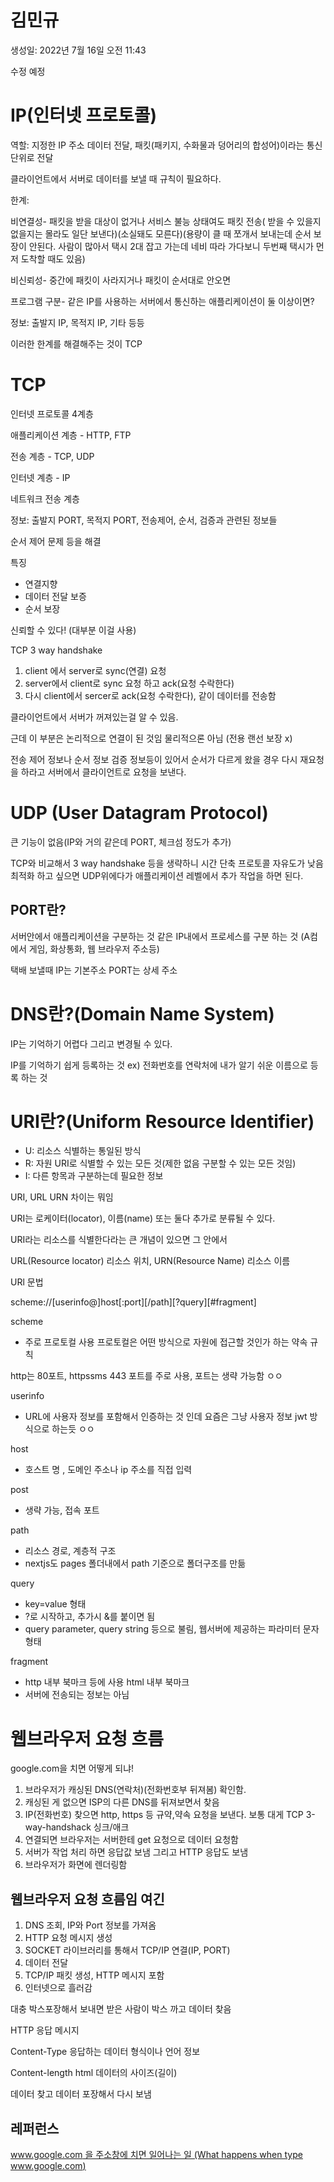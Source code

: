 # 김민규

생성일: 2022년 7월 16일 오전 11:43

수정 예정

# IP(인터넷 프로토콜)

역할: 지정한 IP 주소 데이터 전달, 패킷(패키지, 수화물과 덩어리의 합성어)이라는 통신단위로 전달

클라이언트에서 서버로 데이터를 보낼 때 규칙이 필요하다.

한계:

비연결성- 패킷을 받을 대상이 없거나 서비스 불능 상태여도 패킷 전송( 받을 수 있을지 없을지는 몰라도 일단 보낸다)(소실돼도 모른다)(용량이 클 때 쪼개서 보내는데 순서 보장이 안된다. 사람이 많아서 택시 2대 잡고 가는데 네비 따라 가다보니 두번째 택시가 먼저 도착할 때도 있음)

비신뢰성- 중간에 패킷이 사라지거나 패킷이 순서대로 안오면

프로그램 구분- 같은 IP를 사용하는 서버에서 통신하는 애플리케이션이 둘 이상이면?

정보: 출발지 IP, 목적지 IP, 기타 등등

이러한 한계를 해결해주는 것이 TCP

# TCP

인터넷 프로토콜 4계층

애플리케이션 계층 - HTTP, FTP

전송 계층 - TCP, UDP

인터넷 계층 - IP

네트워크 전송 계층

정보: 출발지 PORT, 목적지 PORT, 전송제어, 순서, 검증과 관련된 정보들

순서 제어 문제 등을 해결

특징

- 연결지향
- 데이터 전달 보증
- 순서 보장

신뢰할 수 있다! (대부분 이걸 사용)

TCP 3 way handshake

1. client 에서 server로 sync(연결) 요청
2. server에서 client로 sync 요청 하고 ack(요청 수락한다)
3. 다시 client에서 sercer로 ack(요청 수락한다), 같이 데이터를 전송함

클라이언트에서 서버가 꺼져있는걸 알 수 있음.

근데 이 부분은 논리적으로 연결이 된 것임 물리적으론 아님 (전용 랜선 보장 x)

전송 제어 정보나 순서 정보 검증 정보등이 있어서 순서가 다르게 왔을 경우 다시 재요청을 하라고 서버에서 클라이언트로 요청을 보낸다.

# UDP (User Datagram Protocol)

큰 기능이 없음(IP와 거의 같은데 PORT, 체크섬 정도가 추가)

TCP와 비교해서 3 way handshake 등을 생략하니 시간 단축 프로토콜 자유도가 낮음 최적화 하고 싶으면 UDP위에다가 애플리케이션 레벨에서 추가 작업을 하면 된다.

## PORT란?

서버안에서 애플리케이션을 구분하는 것 같은 IP내에서 프로세스를 구분 하는 것 (A컴에서 게임, 화상통화, 웹 브라우저 주소등)

택배 보낼때 IP는 기본주소 PORT는 상세 주소

# DNS란?(Domain Name System)

IP는 기억하기 어렵다 그리고 변경될 수 있다.

IP를 기억하기 쉽게 등록하는 것 ex) 전화번호를 연락처에 내가 알기 쉬운 이름으로 등록 하는 것

# URI란?(Uniform Resource Identifier)

- U: 리소스 식별하는 통일된 방식
- R: 자원 URI로 식별할 수 있는 모든 것(제한 없음 구분할 수 있는 모든 것임)
- I: 다른 항목과 구분하는데 필요한 정보

URI, URL URN 차이는 뭐임

URI는 로케이터(locator), 이름(name) 또는 둘다 추가로 분류될 수 있다.

URI라는 리소스를 식별한다라는 큰 개념이 있으면 그 안에서

URL(Resource locator) 리소스 위치, URN(Resource Name) 리소스 이름

URl 문법

scheme://[userinfo@]host[:port][/path][?query][#fragment]

scheme

- 주로 프로토컬 사용 프로토컬은 어떤 방식으로 자원에 접근할 것인가 하는 약속 규칙

http는 80포트, httpssms 443 포트를 주로 사용, 포트는 생략 가능함 ㅇㅇ

userinfo

- URL에 사용자 정보를 포함해서 인증하는 것 인데 요즘은 그냥 사용자 정보 jwt 방식으로 하는듯 ㅇㅇ

host

- 호스트 명 , 도메인 주소나 ip 주소를 직접 입력

post

- 생략 가능, 접속 포트

path

- 리소스 경로, 계층적 구조
- nextjs도 pages 폴더내에서 path 기준으로 폴더구조를 만듦

query

- key=value 형태
- ?로 시작하고, 추가시 &를 붙이면 됨
- query parameter, query string 등으로 불림, 웹서버에 제공하는 파라미터 문자 형태

fragment

- http 내부 북마크 등에 사용 html 내부 북마크
- 서버에 전송되는 정보는 아님

# 웹브라우저 요청 흐름

google.com을 치면 어떻게 되냐!

1. 브라우저가 캐싱된 DNS(연락처)(전화번호부 뒤져봄) 확인함.
2. 캐싱된 게 없으면 ISP의 다른 DNS를 뒤져보면서 찾음
3. IP(전화번호) 찾으면 http, https 등 규약,약속 요청을 보낸다. 보통 대게 TCP 3-way-handshack 싱크/애크
4. 연결되면 브라우저는 서버한테 get 요청으로 데이터 요청함
5. 서버가 작업 처리 하면 응답값 보냄 그리고 HTTP 응답도 보냄
6. 브라우저가 화면에 렌더링함

## 웹브라우저 요청 흐름임 여긴

1. DNS 조회, IP와 Port 정보를 가져옴
2. HTTP 요청 메시지 생성
3. SOCKET 라이브러리를 통해서 TCP/IP 연결(IP, PORT)
4. 데이터 전달
5. TCP/IP 패킷 생성, HTTP 메시지 포함
6. 인터넷으로 흘러감

대충 박스포장해서 보내면 받은 사람이 박스 까고 데이터 찾음

HTTP 응답 메시지

Content-Type 응답하는 데이터 형식이나 언어 정보

Content-length html 데이터의 사이즈(길이)

데이터 찾고 데이터 포장해서 다시 보냄

## 레퍼런스

[www.google.com 을 주소창에 치면 일어나는 일 (What happens when type www.google.com)](https://babycoder05.tistory.com/entry/wwwgooglecom-%EC%9D%84-%EC%A3%BC%EC%86%8C%EC%B0%BD%EC%97%90-%EC%B9%98%EB%A9%B4-%EC%9D%BC%EC%96%B4%EB%82%98%EB%8A%94-%EC%9D%BC-What-happens-when-type-wwwgooglecom)
